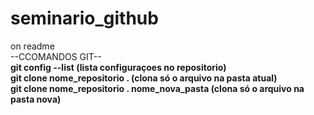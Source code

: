 # seminario_github
on readme
<br>
--CCOMANDOS GIT--
<br>
<b> git config --list (lista configuraçoes no repositorio) <b>
<br>
git clone nome_repositorio . (clona só o arquivo na pasta atual)
<br>
git clone nome_repositorio . nome_nova_pasta (clona só o arquivo na pasta nova)
<br>
